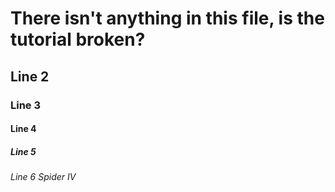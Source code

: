 # There isn't anything in this file, is the tutorial broken?
## Line 2
### Line 3
#### Line 4
##### Line 5
###### Line 6 Spider IV
